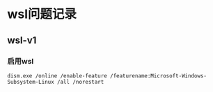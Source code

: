 # wsl问题记录

## wsl-v1

### 启用wsl

`dism.exe /online /enable-feature /featurename:Microsoft-Windows-Subsystem-Linux /all /norestart`

